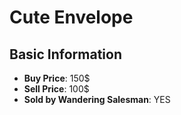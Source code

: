 # Cute Envelope

## Basic Information

- **Buy Price**: 150$
- **Sell Price**: 100$
- **Sold by Wandering Salesman**: YES